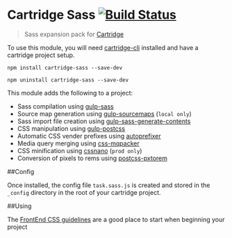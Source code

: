 # Cartridge Sass [![Build Status](https://travis-ci.org/cartridge/cartridge-sass.svg?branch=master)](https://travis-ci.org/cartridge/cartridge-sass)

> Sass expansion pack for [Cartridge](https://github.com/cartridge/cartridge)

To use this module, you will need [cartridge-cli](https://github.com/cartridge/cartridge-cli) installed and have a cartridge project setup.

```shell
npm install cartridge-sass --save-dev
```

```shell
npm uninstall cartridge-sass --save-dev
```

This module adds the following to a project:

* Sass compilation using [gulp-sass](https://github.com/dlmanning/gulp-sass)
* Source map generation using [gulp-sourcemaps](https://github.com/floridoo/gulp-sourcemaps) (`local only`)
* Sass import file creation using [gulp-sass-generate-contents](https://github.com/andrewbrandwood/gulp-sass-generate-contents)
* CSS manipulation using [gulp-postcss](https://github.com/postcss/gulp-postcss)
* Automatic CSS vender prefixes using [autoprefixer](https://github.com/postcss/autoprefixer)
* Media query merging using [css-mqpacker](https://github.com/hail2u/node-css-mqpacker)
* CSS minification using [cssnano](https://github.com/ben-eb/cssnano) (`prod only`)
* Conversion of pixels to rems using [postcss-pxtorem](https://github.com/cuth/postcss-pxtorem)

##Config

Once installed, the config file `task.sass.js` is created and stored in the `_config` directory in the root of your cartridge project.

##Using

The [FrontEnd CSS guidelines](https://github.com/code-computerlove/frontend-guidelines/blob/master/FE-guidelines-CSS.md) are a good place to start when beginning your project
